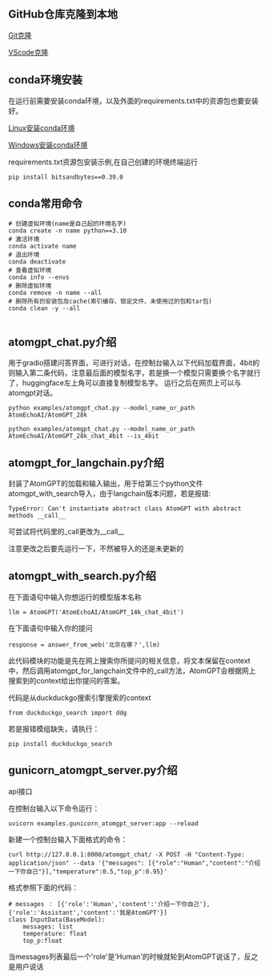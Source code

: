 ## GitHub仓库克隆到本地
[Git克隆](https://blog.csdn.net/wlq_567/article/details/127424297)

[VScode克隆](https://blog.csdn.net/rrmod/article/details/128975123)

## conda环境安装
在运行前需要安装conda环境，以及外面的requirements.txt中的资源包也要安装好。

[Linux安装conda环境](https://blog.csdn.net/qq_44173974/article/details/125336916)

[Windows安装conda环境](https://blog.csdn.net/weixin_42421914/article/details/130092613)

requirements.txt资源包安装示例,在自己创建的环境终端运行
```
pip install bitsandbytes==0.39.0
```

## conda常用命令
```
# 创建虚拟环境(name是自己起的环境名字)
conda create -n name python==3.10
# 激活环境
conda activate name
# 退出环境
conda deactivate
# 查看虚拟环境
conda info --envs
# 删除虚拟环境
conda remove -n name --all
# 删除所有的安装包及cache(索引缓存、锁定文件、未使用过的包和tar包)
conda clean -y --all
 
```


## atomgpt_chat.py介绍
用于gradio搭建问答界面，可进行对话，在控制台输入以下代码加载界面，4bit的则输入第二条代码，注意最后面的模型名字，若是换一个模型只需要换个名字就行了，huggingface左上角可以直接复制模型名字。
运行之后在网页上可以与atomgpt对话。

```
python examples/atomgpt_chat.py --model_name_or_path AtomEchoAI/AtomGPT_28k
```

```
python examples/atomgpt_chat.py --model_name_or_path AtomEchoAI/AtomGPT_28k_chat_4bit --is_4bit
```

## atomgpt_for_langchain.py介绍
封装了AtomGPT的加载和输入输出，用于给第三个python文件atomgpt_with_search导入，由于langchain版本问题，若是报错:
```
TypeError: Can't instantiate abstract class AtomGPT with abstract methods __call__
```
可尝试将代码里的_call更改为__call__

注意更改之后要先运行一下，不然被导入的还是未更新的


## atomgpt_with_search.py介绍

在下面语句中输入你想运行的模型版本名称
```
llm = AtomGPT('AtomEchoAI/AtomGPT_14k_chat_4bit')
```

在下面语句中输入你的提问

```
response = answer_from_web('北京在哪？',llm)
```
此代码模块的功能是先在网上搜索你所提问的相关信息，将文本保留在context中，然后调用atomgpt_for_langchain文件中的_call方法，AtomGPT会根据网上搜索到的context给出你提问的答案。

代码是从duckduckgo搜索引擎搜索的context
```
from duckduckgo_search import ddg
```
若是报错模组缺失，请执行：
```
pip install duckduckgo_search
```

## gunicorn_atomgpt_server.py介绍

api接口

在控制台输入以下命令运行：
```
uvicorn examples.gunicorn_atomgpt_server:app --reload
```

新建一个控制台输入下面格式的命令：

```
curl http://127.0.0.1:8000/atomgpt_chat/ -X POST -H "Content-Type: application/json" --data '{"messages": [{"role":"Human","content":"介绍一下你自己"}],"temperature":0.5,"top_p":0.95}'
```

格式参照下面的代码：
```
# messages ： [{'role':'Human','content':'介绍一下你自己'},{'role':'Assistant','content':'我是AtomGPT'}]
class InputData(BaseModel):
    messages: list
    temperature: float
    top_p:float

```
当messages列表最后一个'role'是'Human'的时候就轮到AtomGPT说话了，反之是用户说话
